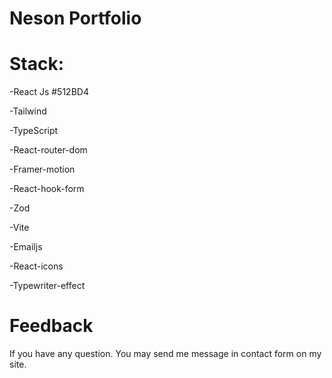 # Neson Portfolio

<h1>Stack:</h1>

<p>-React Js #512BD4</p>
<p>-Tailwind<p>
<p>-TypeScript</p>
<p>-React-router-dom</p>
<p>-Framer-motion</p>
<p>-React-hook-form</p>
<p>-Zod</p>
<p>-Vite</p>
<p>-Emailjs</p>
<p>-React-icons<p>
<p>-Typewriter-effect</p>

<h1>Feedback </h1>
<p>If you have any question. You may send me message in contact form on my site.</p>

